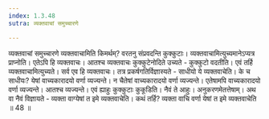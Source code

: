 ```yaml
---
index: 1.3.48
sutra: व्यक्तवाचां समुच्चारणे

---
```

व्यक्तवाचां समुच्चारणे व्यक्तवाचामिति किमर्थम्? वरतनु संप्रवदन्ति कुक्कुटाः। व्यक्तवाचामित्युच्यमानेऽप्यत्र प्राप्नोति। एतेऽपि हि व्यक्तवाचः। आतश्च व्यक्तवाचः कुक्कुटेनोदिते उच्यते  -  कुक्कुटो वदतीति। एवं तर्हि व्यक्तवाचामित्युच्यते। सर्व एव हि व्यक्तवाचः। तत्र प्रकर्षगतिर्विज्ञास्यते  -  साधीयो ये व्यक्तवाचेति। के च साधीयः? येषां वाच्यकारादयो वर्णा व्यज्यन्ते। न चैतेषां वाच्यकारादयो वर्णा व्यज्यन्ते। एतेषामपि वाच्यकारादयो वर्णा व्यज्यन्ते। आतश्च व्यज्यन्ते। एवं ह्याहुः कुक्कुटाः कुकूडिति। नैवं ते आहुः। अनुकरणमेतत्तेषाम्। अथ वा नैवं विज्ञायते  -  व्यक्ता वाग्येषां त इमे व्यक्तवाचेति। कथं तर्हि? व्यक्ता वाचि वर्णा येषां त इमे व्यक्तवाचेति ॥ 48 ॥